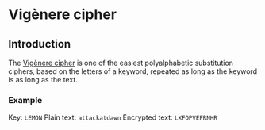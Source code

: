 # Vigènere cipher

## Introduction
The [Vigènere cipher](https://en.wikipedia.org/wiki/Vigen%C3%A8re_cipher) is one of the easiest polyalphabetic substitution ciphers, based on the letters of a keyword, repeated as long as the keyword is as long as the text.

### Example
Key: `LEMON`
Plain text: `attackatdawn` 
Encrypted text: `LXFOPVEFRNHR`
